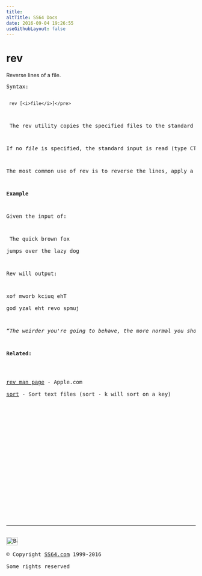 ```yaml
---
title:
altTitle: SS64 Docs
date: 2016-09-04 19:26:55
useGithubLayout: false
---
```

<!-- #BeginLibraryItem "/Library/head_osx.lbi" --><!-- #EndLibraryItem --><h1>rev</h1> 
<p>Reverse lines of a file.</p>
<pre>Syntax:

     rev [<i>file</i>]</pre>
<p> The rev utility copies the specified files to the standard output, reversing the order of characters in every line. </p>
<p>If no <i>file </i>is specified, the standard input is read (type CTRL-D to end).</p>
<p>The most common use of rev is to reverse the lines, apply a <a href="sort.html">sort</a> to the result and then pipe through rev a second time to restore the original.</p>
<p><b>Example</b></p>
<p>Given the input of:</p>
<p> The quick brown fox <br>
jumps over the lazy dog</p>
<p>Rev will output:</p>
<p>xof mworb kciuq ehT <br>
god yzal eht revo spmuj </p>
<p class="quote"><i>“The weirder you're going to behave, the more normal you should look. It works in reverse, too. When I see a kid with three or four rings in his nose, I know there is absolutely nothing extraordinary about that person” - P. J. O'Rourke </i></p>
<p><b>Related:</b></p>
<p>
<a href="https://developer.apple.com/legacy/library/documentation/Darwin/Reference/ManPages/man1/rev.1.html">rev man page</a> - Apple.com<a href="cal.html"><br>
</a><a href="sort.html">sort</a> - Sort text files (sort - k will sort on a key) </p><!-- #BeginLibraryItem "/Library/foot_osx.lbi" --><p>
<!-- OSX300 -->
<ins class="adsbygoogle" style="display:inline-block;width:300px;height:250px" data-ad-client="ca-pub-6140977852749469" data-ad-slot="1823340303"></ins>
<script>
(adsbygoogle = window.adsbygoogle || []).push({});
</script></p>
<hr>
<div id="bl" class="footer"><a href="rev.html#"><img src="../images/top.png" width="30" height="22" alt="Back to the Top"></a></div>
<div id="br" class="footer, tagline">© Copyright <a href="../index.html">SS64.com</a> 1999-2016<br>
Some rights reserved</div><!-- #EndLibraryItem -->
